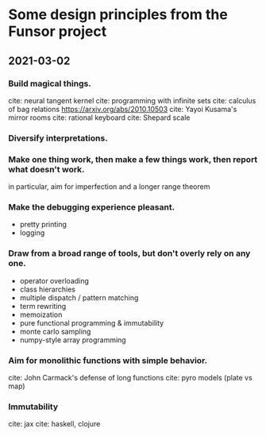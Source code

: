 # Some design principles from the Funsor project
## 2021-03-02

### Build magical things.

cite: neural tangent kernel
cite: programming with infinite sets
cite: calculus of bag relations https://arxiv.org/abs/2010.10503
cite: Yayoi Kusama's mirror rooms
cite: rational keyboard
cite: Shepard scale

### Diversify interpretations.

### Make one thing work, then make a few things work, then report what doesn't work.

in particular, aim for imperfection and a longer range theorem

### Make the debugging experience pleasant.

- pretty printing
- logging

### Draw from a broad range of tools, but don't overly rely on any one.

- operator overloading
- class hierarchies
- multiple dispatch / pattern matching
- term rewriting
- memoization
- pure functional programming & immutability
- monte carlo sampling
- numpy-style array programming

### Aim for monolithic functions with simple behavior.

cite: John Carmack's defense of long functions
cite: pyro models (plate vs map)

### Immutability

cite: jax
cite: haskell, clojure
